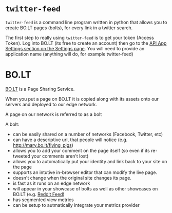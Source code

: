 
`twitter-feed`
==============

`twitter-feed` is a command line program written in python that allows you to create BO.LT pages (bolts), for every link in a twitter search.

The first step to really using `twitter-feed` is to get your token (Access Token). Log into BO.LT (its free to create an account) then go to the [API App Settings section on the Settings page](https://bo.lt/app/settings#api-app-form). You will need to provide an application name (anything will do, for example twitter-feed)

BO.LT
=====

[BO.LT](http://bo.lt/) is a Page Sharing Service. 

When you put a page on BO.LT it is copied along with its assets onto our servers and deployed to our edge network.

A page on our network is referred to as a bolt

A bolt:
  - can be easily shared on a number of networks (Facebook, Twitter, etc)
  - can have a descriptive url, that people will notice (e.g. http://mary.bo.lt/flying_pigs)
  - allows you to add your comment on the page itself (so even if its re-tweeted your comments aren't lost)
  - allows you to automatically put your identity and link back to your site on the page
  - supports an intutive in-browser editor that can modify the live page.
  - doesn't change when the original site changes its page.
  - is fast as it runs on an edge network
  - will appear in your showcase of bolts as well as other showcases on BO.LT (e.g. [Reddit Feed](http://reddit.bo.lt))
  - has segmented view metrics
  - can be setup to autmatically integrate your metrics provider



